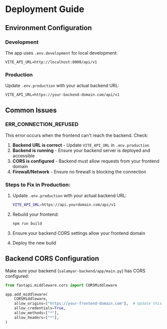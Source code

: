 # Deployment Guide

## Environment Configuration

### Development
The app uses `.env.development` for local development:
```
VITE_API_URL=http://localhost:8000/api/v1
```

### Production
Update `.env.production` with your actual backend URL:
```
VITE_API_URL=https://your-backend-domain.com/api/v1
```

## Common Issues

### ERR_CONNECTION_REFUSED
This error occurs when the frontend can't reach the backend. Check:

1. **Backend URL is correct** - Update `VITE_API_URL` in `.env.production`
2. **Backend is running** - Ensure your backend server is deployed and accessible
3. **CORS is configured** - Backend must allow requests from your frontend domain
4. **Firewall/Network** - Ensure no firewall is blocking the connection

### Steps to Fix in Production:

1. Update `.env.production` with your actual backend URL:
   ```bash
   VITE_API_URL=https://api.yourdomain.com/api/v1
   ```

2. Rebuild your frontend:
   ```bash
   npm run build
   ```

3. Ensure your backend CORS settings allow your frontend domain

4. Deploy the new build

## Backend CORS Configuration

Make sure your backend (`salamyar-backend/app/main.py`) has CORS configured:

```python
from fastapi.middleware.cors import CORSMiddleware

app.add_middleware(
    CORSMiddleware,
    allow_origins=["https://your-frontend-domain.com"],  # Update this
    allow_credentials=True,
    allow_methods=["*"],
    allow_headers=["*"],
)
```
